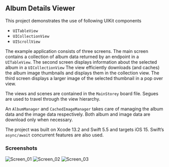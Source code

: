 ## Album Details Viewer

This project demonstrates the use of following UIKit components

- `UITableView`
- `UICollectionView`
- `UIScrollView`

The example application consists of three screens. The main screen contains a collection of album data returned by an endpoint in a `UITableView`. The second screen displays information about the selected album in a `UICollectionView` The view efficiently downloads (and caches) the album image thumbnails and displays them in the collection view. The third screen displays a larger image of the selected thumbnail in a pop over view. 

The views and scenes are contained in the `MainStorey` board file. Segues are used to travel through the view hierarchy. 

An `AlbumManager` and `CachedImageManager`  takes care of managing the album data and the image data respectively. Both album and image data are download only when necessary.

The project was built on Xcode 13.2 and Swift 5.5 and targets iOS 15. Swift’s `async/await` concurrent features are also used. 

### Screenshots

![Screen_01](https://user-images.githubusercontent.com/1941924/145964753-382e33d7-d22e-49b5-a646-7f77b848ca19.jpg)
![Screen_02](https://user-images.githubusercontent.com/1941924/145964912-c3390a15-4b6f-4cc4-b4b2-18cb23922285.jpg)
![Screen_03](https://user-images.githubusercontent.com/1941924/145964927-ccbf7f6f-884d-4cc2-9e05-33e3eb330ecf.jpg)
